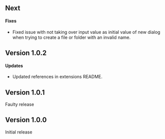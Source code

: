 ## Next
#### Fixes
- Fixed issue with not taking over input value as initial value of new dialog when trying to create a file or folder with an invalid name.

## Version 1.0.2
#### Updates
- Updated references in extensions README.

## Version 1.0.1
Faulty release

## Version 1.0.0
Initial release
